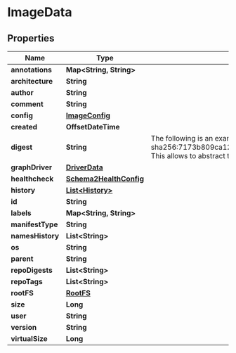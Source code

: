 

# ImageData


## Properties

| Name | Type | Description | Notes |
|------------ | ------------- | ------------- | -------------|
|**annotations** | **Map&lt;String, String&gt;** |  |  [optional] |
|**architecture** | **String** |  |  [optional] |
|**author** | **String** |  |  [optional] |
|**comment** | **String** |  |  [optional] |
|**config** | [**ImageConfig**](ImageConfig.md) |  |  [optional] |
|**created** | **OffsetDateTime** |  |  [optional] |
|**digest** | **String** | The following is an example of the contents of Digest types:  sha256:7173b809ca12ec5dee4506cd86be934c4596dd234ee82c0662eac04a8c2c71dc  This allows to abstract the digest behind this type and work only in those terms. |  [optional] |
|**graphDriver** | [**DriverData**](DriverData.md) |  |  [optional] |
|**healthcheck** | [**Schema2HealthConfig**](Schema2HealthConfig.md) |  |  [optional] |
|**history** | [**List&lt;History&gt;**](History.md) |  |  [optional] |
|**id** | **String** |  |  [optional] |
|**labels** | **Map&lt;String, String&gt;** |  |  [optional] |
|**manifestType** | **String** |  |  [optional] |
|**namesHistory** | **List&lt;String&gt;** |  |  [optional] |
|**os** | **String** |  |  [optional] |
|**parent** | **String** |  |  [optional] |
|**repoDigests** | **List&lt;String&gt;** |  |  [optional] |
|**repoTags** | **List&lt;String&gt;** |  |  [optional] |
|**rootFS** | [**RootFS**](RootFS.md) |  |  [optional] |
|**size** | **Long** |  |  [optional] |
|**user** | **String** |  |  [optional] |
|**version** | **String** |  |  [optional] |
|**virtualSize** | **Long** |  |  [optional] |



